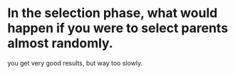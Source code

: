 # In the selection phase, what would happen if you were to select parents almost randomly.
you get very good results, but way too slowly.

